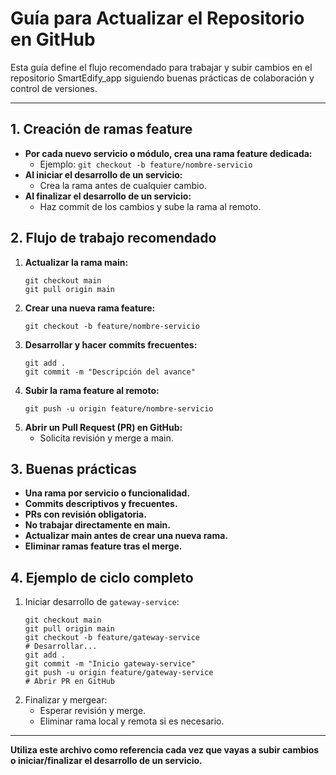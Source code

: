 # Guía para Actualizar el Repositorio en GitHub

Esta guía define el flujo recomendado para trabajar y subir cambios en el repositorio SmartEdify_app siguiendo buenas prácticas de colaboración y control de versiones.

---

## 1. Creación de ramas feature
- **Por cada nuevo servicio o módulo, crea una rama feature dedicada:**
  - Ejemplo: `git checkout -b feature/nombre-servicio`
- **Al iniciar el desarrollo de un servicio:**
  - Crea la rama antes de cualquier cambio.
- **Al finalizar el desarrollo de un servicio:**
  - Haz commit de los cambios y sube la rama al remoto.

## 2. Flujo de trabajo recomendado
1. **Actualizar la rama main:**
   ```
   git checkout main
   git pull origin main
   ```
2. **Crear una nueva rama feature:**
   ```
   git checkout -b feature/nombre-servicio
   ```
3. **Desarrollar y hacer commits frecuentes:**
   ```
   git add .
   git commit -m "Descripción del avance"
   ```
4. **Subir la rama feature al remoto:**
   ```
   git push -u origin feature/nombre-servicio
   ```
5. **Abrir un Pull Request (PR) en GitHub:**
   - Solicita revisión y merge a main.

## 3. Buenas prácticas
- **Una rama por servicio o funcionalidad.**
- **Commits descriptivos y frecuentes.**
- **PRs con revisión obligatoria.**
- **No trabajar directamente en main.**
- **Actualizar main antes de crear una nueva rama.**
- **Eliminar ramas feature tras el merge.**

## 4. Ejemplo de ciclo completo
1. Iniciar desarrollo de `gateway-service`:
   ```
   git checkout main
   git pull origin main
   git checkout -b feature/gateway-service
   # Desarrollar...
   git add .
   git commit -m "Inicio gateway-service"
   git push -u origin feature/gateway-service
   # Abrir PR en GitHub
   ```
2. Finalizar y mergear:
   - Esperar revisión y merge.
   - Eliminar rama local y remota si es necesario.

---

**Utiliza este archivo como referencia cada vez que vayas a subir cambios o iniciar/finalizar el desarrollo de un servicio.**
